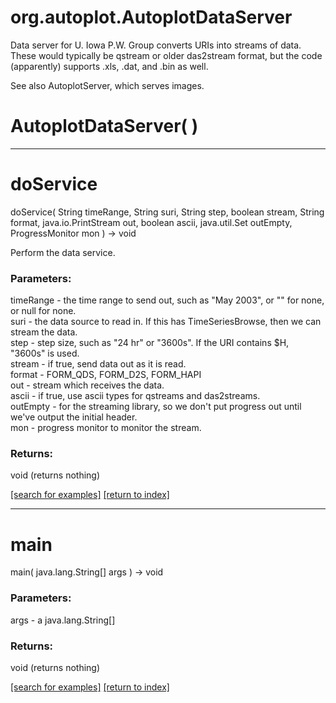 # org.autoplot.AutoplotDataServer

Data server for U. Iowa P.W. Group converts URIs into streams of data.  These would typically
 be qstream or older das2stream format, but the code (apparently) supports .xls, .dat, and .bin as well.

 See also AutoplotServer, which serves images.

# AutoplotDataServer( )


***
<a name="doService"></a>
# doService
doService( String timeRange, String suri, String step, boolean stream, String format, java.io.PrintStream out, boolean ascii, java.util.Set outEmpty, ProgressMonitor mon ) &rarr; void

Perform the data service.

### Parameters:
timeRange - the time range to send out, such as "May 2003", or "" for none, or null for none.
<br>suri - the data source to read in.  If this has TimeSeriesBrowse, then we can stream the data.
<br>step - step size, such as "24 hr" or "3600s".  If the URI contains $H, "3600s" is used.
<br>stream - if true, send data out as it is read.
<br>format - FORM_QDS, FORM_D2S, FORM_HAPI
<br>out - stream which receives the data.
<br>ascii - if true, use ascii types for qstreams and das2streams.
<br>outEmpty - for the streaming library, so we don't put progress out until we've output the initial header.
<br>mon - progress monitor to monitor the stream.

### Returns:
void (returns nothing)


<a href="https://github.com/autoplot/dev/search?q=doService&unscoped_q=doService">[search for examples]</a>
<a href="https://github.com/autoplot/documentation/blob/master/javadoc/index-all.md">[return to index]</a>

***
<a name="main"></a>
# main
main( java.lang.String[] args ) &rarr; void



### Parameters:
args - a java.lang.String[]

### Returns:
void (returns nothing)


<a href="https://github.com/autoplot/dev/search?q=main&unscoped_q=main">[search for examples]</a>
<a href="https://github.com/autoplot/documentation/blob/master/javadoc/index-all.md">[return to index]</a>

